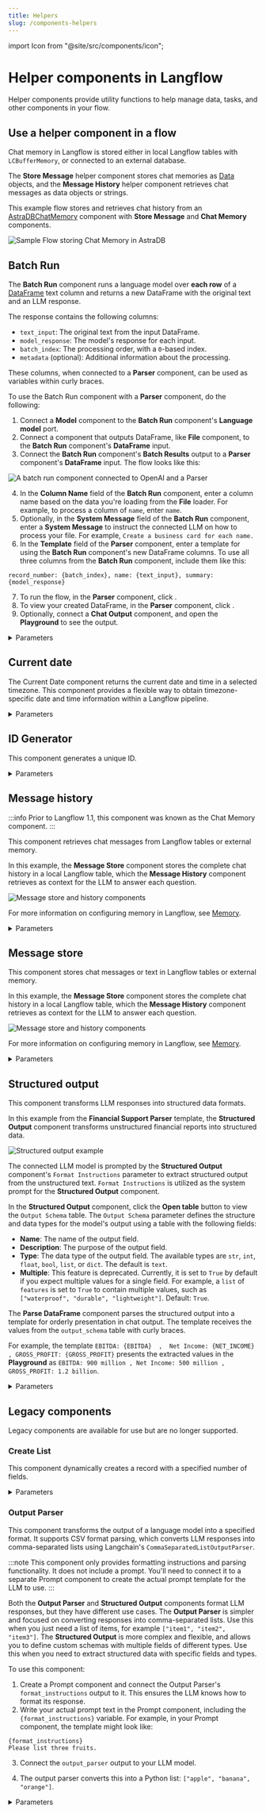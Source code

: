 ```yaml
---
title: Helpers
slug: /components-helpers
---
```


import Icon from "@site/src/components/icon";

# Helper components in Langflow

Helper components provide utility functions to help manage data, tasks, and other components in your flow.

## Use a helper component in a flow

Chat memory in Langflow is stored either in local Langflow tables with `LCBufferMemory`, or connected to an external database.

The **Store Message** helper component stores chat memories as [Data](/concepts-objects) objects, and the **Message History** helper component retrieves chat messages as data objects or strings.

This example flow stores and retrieves chat history from an [AstraDBChatMemory](/components-memories#astradbchatmemory-component) component with **Store Message** and **Chat Memory** components.

![Sample Flow storing Chat Memory in AstraDB](/img/astra_db_chat_memory_rounded.png)

## Batch Run

The **Batch Run** component runs a language model over **each row** of a [DataFrame](/concepts-objects#dataframe-object) text column and returns a new DataFrame with the original text and an LLM response.

The response contains the following columns:

* `text_input`: The original text from the input DataFrame.
* `model_response`: The model's response for each input.
* `batch_index`: The processing order, with a `0`-based index.
* `metadata` (optional): Additional information about the processing.

These columns, when connected to a **Parser** component, can be used as variables within curly braces.

To use the Batch Run component with a **Parser** component, do the following:

1. Connect a **Model** component to the **Batch Run** component's **Language model** port.
2. Connect a component that outputs DataFrame, like **File** component, to the **Batch Run** component's **DataFrame** input.
3. Connect the **Batch Run** component's **Batch Results** output to a **Parser** component's **DataFrame** input.
The flow looks like this:

![A batch run component connected to OpenAI and a Parser](/img/component-batch-run.png)

4. In the **Column Name** field of the **Batch Run** component, enter a column name based on the data you're loading from the **File** loader. For example, to process a column of `name`, enter `name`.
5. Optionally, in the **System Message** field of the **Batch Run** component, enter a **System Message** to instruct the connected LLM on how to process your file. For example, `Create a business card for each name.`
6. In the **Template** field of the **Parser** component, enter a template for using the **Batch Run** component's new DataFrame columns.
To use all three columns from the **Batch Run** component, include them like this:
```text
record_number: {batch_index}, name: {text_input}, summary: {model_response}
```
7. To run the flow, in the **Parser** component, click <Icon name="Play" aria-label="Play icon" />.
8. To view your created DataFrame, in the **Parser** component, click <Icon name="TextSearch" aria-label="Inspect icon" />.
9. Optionally, connect a **Chat Output** component, and open the **Playground** to see the output.

<details>
<summary>Parameters</summary>

**Inputs**

| Name | Type | Description |
|------|------|-------------|
| model | HandleInput | Connect the 'Language Model' output from your LLM component here. Required. |
| system_message | MultilineInput | Multi-line system instruction for all rows in the DataFrame. |
| df | DataFrameInput | The DataFrame whose column is treated as text messages, as specified by 'column_name'. Required. |
| column_name | MessageTextInput | The name of the DataFrame column to treat as text messages. Default='text'. Required. |
| enable_metadata | BoolInput | If True, add metadata to the output DataFrame. |

**Outputs**

| Name | Type | Description |
|------|------|-------------|
| batch_results | DataFrame | A DataFrame with columns: 'text_input', 'model_response', 'batch_index', and optional 'metadata' containing processing information. |

</details>

## Current date

The Current Date component returns the current date and time in a selected timezone. This component provides a flexible way to obtain timezone-specific date and time information within a Langflow pipeline.

<details>
<summary>Parameters</summary>

**Inputs**

| Name | Type | Description |
|------|------|-------------|
| timezone | String | Select the timezone for the current date and time. |

**Outputs**

| Name | Type | Description |
|------|------|-------------|
| current_date | String | The resulting current date and time in the selected timezone. |

</details>

## ID Generator

This component generates a unique ID.

<details>
<summary>Parameters</summary>

**Inputs**

| Name | Type | Description |
|------|------|-------------|
| unique_id | String | The generated unique ID. |

**Outputs**

| Name | Type | Description |
|------|------|-------------|
| id | String | The generated unique ID. |

</details>

## Message history

:::info
Prior to Langflow 1.1, this component was known as the Chat Memory component.
:::

This component retrieves chat messages from Langflow tables or external memory.

In this example, the **Message Store** component stores the complete chat history in a local Langflow table, which the **Message History** component retrieves as context for the LLM to answer each question.

![Message store and history components](/img/component-message-history-message-store.png)

For more information on configuring memory in Langflow, see [Memory](/memory).

<details>
<summary>Parameters</summary>

**Inputs**

| Name | Type | Description |
|------|------|-------------|
| memory | Memory | Retrieve messages from an external memory. If empty, it will use the Langflow tables. |
| sender | String | Filter by sender type. |
| sender_name | String | Filter by sender name. |
| n_messages | Integer | Number of messages to retrieve. |
| session_id | String | The session ID of the chat. If empty, the current session ID parameter will be used. |
| order | String | Order of the messages. |
| template | String | The template to use for formatting the data. It can contain the keys `{text}`, `{sender}` or any other key in the message data. |

**Outputs**

| Name | Type | Description |
|------|------|-------------|
| messages | Data | Retrieved messages as Data objects. |
| messages_text | String | Retrieved messages formatted as text. |
| lc_memory | Memory | A constructed Langchain [ConversationBufferMemory](https://api.python.langchain.com/en/latest/memory/langchain.memory.buffer.ConversationBufferMemory.html) object |

</details>

## Message store

This component stores chat messages or text in Langflow tables or external memory.

In this example, the **Message Store** component stores the complete chat history in a local Langflow table, which the **Message History** component retrieves as context for the LLM to answer each question.

![Message store and history components](/img/component-message-history-message-store.png)

For more information on configuring memory in Langflow, see [Memory](/memory).

<details>
<summary>Parameters</summary>

**Inputs**

| Name | Type | Description |
|------|------|-------------|
| message | String | The chat message to be stored. (Required) |
| memory | Memory | The external memory to store the message. If empty, it will use the Langflow tables. |
| sender | String | The sender of the message. Can be Machine or User. If empty, the current sender parameter will be used. |
| sender_name | String | The name of the sender. Can be AI or User. If empty, the current sender parameter will be used. |
| session_id | String | The session ID of the chat. If empty, the current session ID parameter will be used. |

**Outputs**

| Name | Type | Description |
|------|------|-------------|
| stored_messages | List[Data] | The list of stored messages after the current message has been added. |

</details>

## Structured output

This component transforms LLM responses into structured data formats.

In this example from the **Financial Support Parser** template, the **Structured Output** component transforms unstructured financial reports into structured data.

![Structured output example](/img/component-structured-output.png)

The connected LLM model is prompted by the **Structured Output** component's `Format Instructions` parameter to extract structured output from the unstructured text. `Format Instructions` is utilized as the system prompt for the **Structured Output** component.

In the **Structured Output** component, click the **Open table** button to view the `Output Schema` table.
The `Output Schema` parameter defines the structure and data types for the model's output using a table with the following fields:

* **Name**: The name of the output field.
* **Description**: The purpose of the output field.
* **Type**: The data type of the output field. The available types are `str`, `int`, `float`, `bool`, `list`, or `dict`. The default is `text`.
* **Multiple**: This feature is deprecated. Currently, it is set to `True` by default if you expect multiple values for a single field. For example, a `list` of `features` is set to `True` to contain multiple values, such as `["waterproof", "durable", "lightweight"]`. Default: `True`.

The **Parse DataFrame** component parses the structured output into a template for orderly presentation in chat output. The template receives the values from the `output_schema` table with curly braces.

For example, the template `EBITDA: {EBITDA}  ,  Net Income: {NET_INCOME} , GROSS_PROFIT: {GROSS_PROFIT}` presents the extracted values in the **Playground** as `EBITDA: 900 million , Net Income: 500 million , GROSS_PROFIT: 1.2 billion`.

<details>
<summary>Parameters</summary>

**Inputs**

| Name | Type | Description |
|------|------|-------------|
| llm | LanguageModel | The language model to use to generate the structured output. |
| input_value | String | The input message to the language model. |
| system_prompt | String | Instructions to the language model for formatting the output. |
| schema_name | String | The name for the output data schema. |
| output_schema | Table | Defines the structure and data types for the model's output. |
| multiple | Boolean | [Deprecated] Always set to `True`. |

**Outputs**

| Name | Type | Description |
|------|------|-------------|
| structured_output | Data | The structured output is a Data object based on the defined schema. |

</details>

## Legacy components

Legacy components are available for use but are no longer supported.

### Create List

This component dynamically creates a record with a specified number of fields.

<details>
<summary>Parameters</summary>

**Inputs**

| Name | Type | Description |
|------|------|-------------|
| n_fields | Integer | Number of fields to be added to the record. |
| text_key | String | Key used as text. |

**Outputs**

| Name | Type | Description |
|------|------|-------------|
| list | List | The dynamically created list with the specified number of fields. |

</details>

### Output Parser

This component transforms the output of a language model into a specified format. It supports CSV format parsing, which converts LLM responses into comma-separated lists using Langchain's `CommaSeparatedListOutputParser`.

:::note
This component only provides formatting instructions and parsing functionality. It does not include a prompt. You'll need to connect it to a separate Prompt component to create the actual prompt template for the LLM to use.
:::

Both the **Output Parser** and **Structured Output** components format LLM responses, but they have different use cases.
The **Output Parser** is simpler and focused on converting responses into comma-separated lists. Use this when you just need a list of items, for example `["item1", "item2", "item3"]`.
The **Structured Output** is more complex and flexible, and allows you to define custom schemas with multiple fields of different types. Use this when you need to extract structured data with specific fields and types.

To use this component:

1. Create a Prompt component and connect the Output Parser's `format_instructions` output to it. This ensures the LLM knows how to format its response.
2. Write your actual prompt text in the Prompt component, including the `{format_instructions}` variable.
For example, in your Prompt component, the template might look like:
```
{format_instructions}
Please list three fruits.
```
3. Connect the `output_parser` output to your LLM model.

4. The output parser converts this into a Python list: `["apple", "banana", "orange"]`.

<details>
<summary>Parameters</summary>

**Inputs**

| Name | Type | Description |
|------|------|-------------|
| parser_type | String | Select the parser type. Currently supports "CSV". |

**Outputs**

| Name | Type | Description |
|------|------|-------------|
| format_instructions | String | Pass to a prompt template to include formatting instructions for LLM responses. |
| output_parser | Parser | The constructed output parser that can be used to parse LLM responses. |

</details>